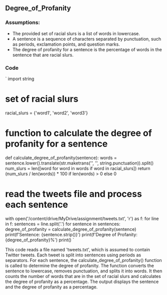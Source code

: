 ## Degree_of_Profanity

### Assumptions:

* The provided set of racial slurs is a list of words in lowercase.
* A sentence is a sequence of characters separated by punctuation, such as periods, exclamation points, and question marks.
* The degree of profanity for a sentence is the percentage of words in the sentence that are racial slurs.

### Code

`
import string

# set of racial slurs
racial_slurs = {'word1', 'word2', 'word3'}

# function to calculate the degree of profanity for a sentence
def calculate_degree_of_profanity(sentence):
    words = sentence.lower().translate(str.maketrans('', '', string.punctuation)).split()
    num_slurs = len([word for word in words if word in racial_slurs])
    return (num_slurs / len(words)) * 100 if len(words) > 0 else 0

# read the tweets file and process each sentence
with open('/content/drive/MyDrive/assignment/tweets.txt', 'r') as f:
    for line in f:
        sentences = line.split('.')
        for sentence in sentences:
            degree_of_profanity = calculate_degree_of_profanity(sentence)
            print(f'Sentence: {sentence.strip()}')
            print(f'Degree of Profanity: {degree_of_profanity}%')
            print()
`

This code reads a file named 'tweets.txt', which is assumed to contain Twitter tweets. Each tweet is split into sentences using periods as separators. For each sentence, the calculate_degree_of_profanity() function is called to determine the degree of profanity. The function converts the sentence to lowercase, removes punctuation, and splits it into words. It then counts the number of words that are in the set of racial slurs and calculates the degree of profanity as a percentage. The output displays the sentence and the degree of profanity as a percentage.
